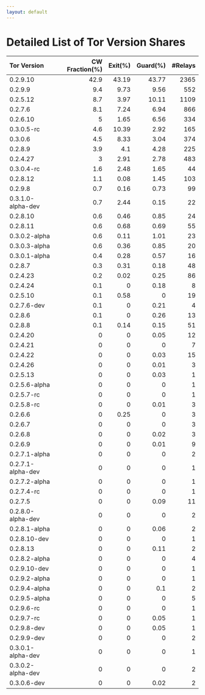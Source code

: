```yaml
---
layout: default
---
```



# Detailed List of Tor Version Shares

| Tor Version       |   CW Fraction(%) |   Exit(%) |   Guard(%) |   #Relays |
|:------------------|-----------------:|----------:|-----------:|----------:|
| 0.2.9.10          |             42.9 |     43.19 |      43.77 |      2365 |
| 0.2.9.9           |              9.4 |      9.73 |       9.56 |       552 |
| 0.2.5.12          |              8.7 |      3.97 |      10.11 |      1109 |
| 0.2.7.6           |              8.1 |      7.24 |       6.94 |       866 |
| 0.2.6.10          |              5   |      1.65 |       6.56 |       334 |
| 0.3.0.5-rc        |              4.6 |     10.39 |       2.92 |       165 |
| 0.3.0.6           |              4.5 |      8.33 |       3.04 |       374 |
| 0.2.8.9           |              3.9 |      4.1  |       4.28 |       225 |
| 0.2.4.27          |              3   |      2.91 |       2.78 |       483 |
| 0.3.0.4-rc        |              1.6 |      2.48 |       1.65 |        44 |
| 0.2.8.12          |              1.1 |      0.08 |       1.45 |       103 |
| 0.2.9.8           |              0.7 |      0.16 |       0.73 |        99 |
| 0.3.1.0-alpha-dev |              0.7 |      2.44 |       0.15 |        22 |
| 0.2.8.10          |              0.6 |      0.46 |       0.85 |        24 |
| 0.2.8.11          |              0.6 |      0.68 |       0.69 |        55 |
| 0.3.0.2-alpha     |              0.6 |      0.11 |       1.01 |        23 |
| 0.3.0.3-alpha     |              0.6 |      0.36 |       0.85 |        20 |
| 0.3.0.1-alpha     |              0.4 |      0.28 |       0.57 |        16 |
| 0.2.8.7           |              0.3 |      0.31 |       0.18 |        48 |
| 0.2.4.23          |              0.2 |      0.02 |       0.25 |        86 |
| 0.2.4.24          |              0.1 |      0    |       0.18 |         8 |
| 0.2.5.10          |              0.1 |      0.58 |       0    |        19 |
| 0.2.7.6-dev       |              0.1 |      0    |       0.21 |         4 |
| 0.2.8.6           |              0.1 |      0    |       0.26 |        13 |
| 0.2.8.8           |              0.1 |      0.14 |       0.15 |        51 |
| 0.2.4.20          |              0   |      0    |       0.05 |        12 |
| 0.2.4.21          |              0   |      0    |       0    |         7 |
| 0.2.4.22          |              0   |      0    |       0.03 |        15 |
| 0.2.4.26          |              0   |      0    |       0.01 |         3 |
| 0.2.5.13          |              0   |      0    |       0.03 |         1 |
| 0.2.5.6-alpha     |              0   |      0    |       0    |         1 |
| 0.2.5.7-rc        |              0   |      0    |       0    |         1 |
| 0.2.5.8-rc        |              0   |      0    |       0.01 |         3 |
| 0.2.6.6           |              0   |      0.25 |       0    |         3 |
| 0.2.6.7           |              0   |      0    |       0    |         3 |
| 0.2.6.8           |              0   |      0    |       0.02 |         3 |
| 0.2.6.9           |              0   |      0    |       0.01 |         9 |
| 0.2.7.1-alpha     |              0   |      0    |       0    |         2 |
| 0.2.7.1-alpha-dev |              0   |      0    |       0    |         1 |
| 0.2.7.2-alpha     |              0   |      0    |       0    |         1 |
| 0.2.7.4-rc        |              0   |      0    |       0    |         1 |
| 0.2.7.5           |              0   |      0    |       0.09 |        11 |
| 0.2.8.0-alpha-dev |              0   |      0    |       0    |         2 |
| 0.2.8.1-alpha     |              0   |      0    |       0.06 |         2 |
| 0.2.8.10-dev      |              0   |      0    |       0    |         1 |
| 0.2.8.13          |              0   |      0    |       0.11 |         2 |
| 0.2.8.2-alpha     |              0   |      0    |       0    |         4 |
| 0.2.9.10-dev      |              0   |      0    |       0    |         1 |
| 0.2.9.2-alpha     |              0   |      0    |       0    |         1 |
| 0.2.9.4-alpha     |              0   |      0    |       0.1  |         2 |
| 0.2.9.5-alpha     |              0   |      0    |       0    |         5 |
| 0.2.9.6-rc        |              0   |      0    |       0    |         1 |
| 0.2.9.7-rc        |              0   |      0    |       0.05 |         1 |
| 0.2.9.8-dev       |              0   |      0    |       0.05 |         1 |
| 0.2.9.9-dev       |              0   |      0    |       0    |         2 |
| 0.3.0.1-alpha-dev |              0   |      0    |       0    |         1 |
| 0.3.0.2-alpha-dev |              0   |      0    |       0    |         2 |
| 0.3.0.6-dev       |              0   |      0    |       0.02 |         2 |